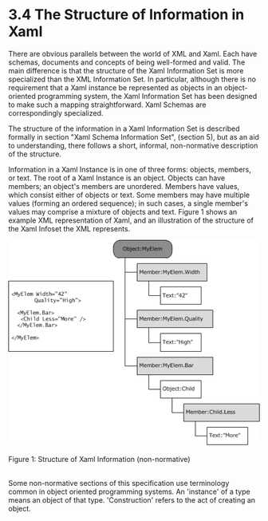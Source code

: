 <html dir="LTR" xmlns:mshelp="http://msdn.microsoft.com/mshelp" xmlns:ddue="http://ddue.schemas.microsoft.com/authoring/2003/5" xmlns:xlink="http://www.w3.org/1999/xlink" xmlns:tool="http://www.microsoft.com/tooltip"><body><input type="hidden" id="userDataCache" class="userDataStyle"><input type="hidden" id="hiddenScrollOffset"><img id="dropDownImage" style="display:none; height:0; width:0;" src="../local/drpdown.gif"><img id="dropDownHoverImage" style="display:none; height:0; width:0;" src="../local/drpdown_orange.gif"><img id="collapseImage" style="display:none; height:0; width:0;" src="../local/collapse.gif"><img id="expandImage" style="display:none; height:0; width:0;" src="../local/exp.gif"><img id="collapseAllImage" style="display:none; height:0; width:0;" src="../local/collall.gif"><img id="expandAllImage" style="display:none; height:0; width:0;" src="../local/expall.gif"><img id="copyImage" style="display:none; height:0; width:0;" src="../local/copycode.gif"><img id="copyHoverImage" style="display:none; height:0; width:0;" src="../local/copycodeHighlight.gif"><div id="header"><h1 class="heading">3.4 The Structure of Information in Xaml</h1></div><div id="mainSection"><div id="mainBody"><div id="allHistory" class="saveHistory" onsave="saveAll()" onload="loadAll()"></div>




<p xmlns:wsd="http://wsdev.schemas.microsoft.com/authoring/2008/2" xmlns:msxsl="urn:schemas-microsoft-com:xslt" xmlns:script="urn:script" xmlns:build="urn:build">
<div id="sectionSection0" class="section" name="collapseableSection"><content xmlns="http://ddue.schemas.microsoft.com/authoring/2003/5" xmlns:wsd="http://wsdev.schemas.microsoft.com/authoring/2008/2" xmlns:msxsl="urn:schemas-microsoft-com:xslt" xmlns:script="urn:script" xmlns:build="urn:build">
				</content></div><div id="sectionSection1" class="section" name="collapseableSection"><content xmlns="http://ddue.schemas.microsoft.com/authoring/2003/5" xmlns:wsd="http://wsdev.schemas.microsoft.com/authoring/2008/2" xmlns:msxsl="urn:schemas-microsoft-com:xslt" xmlns:script="urn:script" xmlns:build="urn:build">
					<p xmlns="">There are obvious parallels between the world of XML and Xaml. Each have schemas, documents and concepts of being well-formed and valid. The main difference is that the structure of the Xaml Information Set is more specialized than the XML Information Set. In particular, although there is no requirement that a Xaml instance be represented as objects in an object-oriented programming system, the Xaml Information Set has been designed to make such a mapping straightforward. Xaml Schemas are correspondingly specialized.</p>
					<p xmlns="">The structure of the information in a Xaml Information Set is described formally in section <mshelp:link keywords="7c7f7190-869c-436b-a697-a895dc909d46" tabindex="0">"Xaml Schema Information Set", (section </mshelp:link><mshelp:link keywords="7c7f7190-869c-436b-a697-a895dc909d46" tabindex="0">5</mshelp:link><mshelp:link keywords="7c7f7190-869c-436b-a697-a895dc909d46" tabindex="0">)</mshelp:link>, but as an aid to understanding, there follows a short, informal, non-normative description of the structure.</p>
					<p xmlns="">Information in a Xaml Instance is in one of three forms: objects, members, or text. The root of a Xaml Instance is an object. Objects can have members; an object's members are unordered. Members have values, which consist either of objects or text. Some members may have multiple values (forming an ordered sequence); in such cases, a single member's values may comprise a mixture of objects and text. Figure 1 shows an example XML representation of Xaml, and an illustration of the structure of the Xaml Infoset the XML represents.</p>
					<img src="..\local\6822d49f-2166-4a23-b837-2003c14bc486.gif" alt="MS-XAML" xmlns=""><br xmlns="" xmlns:ms="urn:schemas-microsoft-com:xslt"><br xmlns="" xmlns:ms="urn:schemas-microsoft-com:xslt"><span class="FigureCaption" xmlns="" xmlns:ms="urn:schemas-microsoft-com:xslt"><caption xmlns="http://ddue.schemas.microsoft.com/authoring/2003/5">Figure 1: Structure of Xaml Information (non-normative)</caption></span><br xmlns="" xmlns:ms="urn:schemas-microsoft-com:xslt"><br xmlns="" xmlns:ms="urn:schemas-microsoft-com:xslt">
					<p xmlns="">Some non-normative sections of this specification use terminology common in object oriented programming systems. An 'instance' of a type means an object of that type. 'Construction' refers to the act of creating an object.</p>
				</content></div><!--[if gte IE 5]>
			<tool:tip element="languageFilterToolTip" avoidmouse="false"/>
		<![endif]--></div><a name="feedback"></a><span></span></div></body></html>